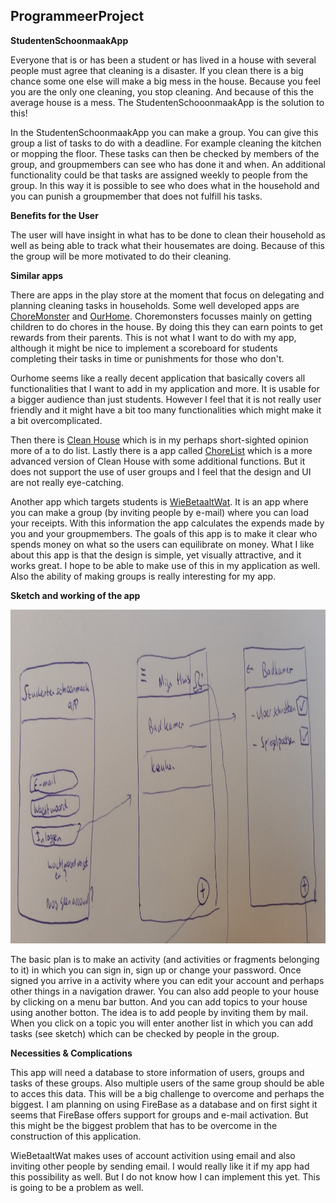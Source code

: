 ## ProgrammeerProject

**StudentenSchoonmaakApp**

Everyone that is or has been a student or has lived in a house with several people must agree that cleaning is a disaster.
If you clean there is a big chance some one else will make a big mess in the house. Because you feel you are the only one cleaning,
you stop cleaning. And because of this the average house is a mess. 
The StudentenSchooonmaakApp is the solution to this!

In the StudentenSchoonmaakApp you can make a group. You can give this group a list of tasks to do with a deadline. For example cleaning the kitchen or mopping the floor. These tasks can then be checked by members of the group, and groupmembers can see who has done it and when. An additional functionality could be that tasks are assigned weekly to people from the group. In this way it is possible to see who does what in the household and you can punish a groupmember that does not fulfill his tasks. 

**Benefits for the User**

The user will have insight in what has to be done to clean their household as well as being able to track what their housemates are doing.
Because of this the group will be more motivated to do their cleaning.

**Similar apps** 

There are apps in the play store at the moment that focus on delegating and planning cleaning tasks in households.
Some well developed apps are [ChoreMonster](https://play.google.com/store/apps/details?id=com.choremonster.cmandroid) and [OurHome](https://play.google.com/store/apps/details?id=com.getfairshare.ourhome). Choremonsters focusses mainly on getting children to do chores in the house.
By doing this they can earn points to get rewards from their parents. This is not what I want to do with my app, although it might be nice to implement a scoreboard for students completing their tasks in time or punishments for those who don't.

Ourhome seems like a really decent application that basically covers all functionalities that I want to add in my application and more.
It is usable for a bigger audience than just students. However I feel that it is not really user friendly and it might have a bit too many functionalities which might make it a bit overcomplicated. 

Then there is [Clean House](https://play.google.com/store/apps/details?id=net.sloik.housechoresschedule) which is in my perhaps short-sighted opinion more of a to do list.
Lastly there is a app called [ChoreList](https://play.google.com/store/apps/details?id=com.jimbl.choreslistfrgoog) which is a more advanced version of Clean House with some additional functions. 
But it does not support the use of user groups and I feel that the design and UI are not really eye-catching.

Another app which targets students is [WieBetaaltWat](https://play.google.com/store/apps/details?id=nl.wiebetaaltwat.webapp). It is an app where you can make a group (by inviting people by e-mail) where you can load your receipts. With this information the app calculates the expends made by you and your groupmembers. The goals of this app is to make it clear who spends money on what so the users can equilibrate on money. What I like about this app is that the design is simple, yet visually attractive, and it works great. I hope to be able to make use of this in my application as well. Also the ability of making groups is really interesting for my app.


**Sketch and working of the app**

<img src="https://github.com/Jimbo994/ProgrammeerProject/blob/master/docs/sketch%20proposal.jpg" height="534" width="1000"/>

The basic plan is to make an activity (and activities or fragments belonging to it) in which you can sign in, sign up or change your password. Once signed you arrive in a activity where you can edit your account and perhaps other things in a navigation drawer. You can also add people to your house by clicking on a menu bar button. And you can add topics to your house using another botton. The idea is to add people by inviting them by mail. When you click on a topic you will enter another list in which you can add tasks (see sketch) which can be checked by people in the group.

**Necessities & Complications**

This app will need a database to store information of users, groups and tasks of these groups. Also multiple users of the same group should be able to acces this data. This will be a big challenge to overcome and perhaps the biggest. I am planning on using FireBase as a database and on first sight it seems that FireBase offers support for groups and e-mail activation. But this might be the biggest problem that has to be overcome in the construction of this application. 

WieBetaaltWat makes uses of account activition using email and also inviting other people by sending email. I would really like it if my app had this possibility as well. But I do not know how I can implement this yet. This is going to be a problem as well.


